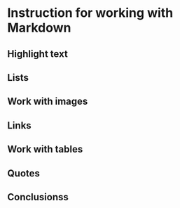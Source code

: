 # Instruction for working with Markdown

## Highlight text

## Lists

## Work with images

## Links

## Work with tables

## Quotes

## Conclusionss